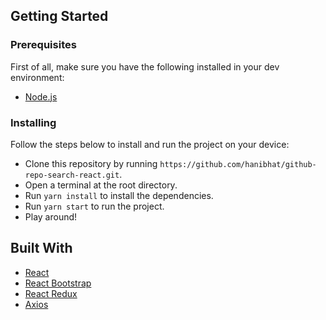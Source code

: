 ## Getting Started

### Prerequisites

First of all, make sure you have the following installed in your dev environment:

- [Node.js](https://nodejs.org/en/)

### Installing

Follow the steps below to install and run the project on your device:

- Clone this repository by running `https://github.com/hanibhat/github-repo-search-react.git`.
- Open a terminal at the root directory.
- Run `yarn install` to install the dependencies.
- Run `yarn start` to run the project.
- Play around!

## Built With

- [React](https://reactjs.org/)
- [React Bootstrap](https://react-bootstrap.github.io/)
- [React Redux](https://react-redux.js.org/)
- [Axios](https://github.com/axios/axios)
